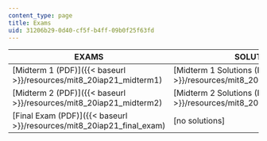 ```yaml
---
content_type: page
title: Exams
uid: 31206b29-0d40-cf5f-b4ff-09b0f25f63fd
---
```


| EXAMS | SOLUTIONS |
| --- | --- |
| [Midterm 1 (PDF)]({{< baseurl >}}/resources/mit8_20iap21_midterm1) | [Midterm 1 Solutions (PDF)]({{< baseurl >}}/resources/mit8_20iap21_midterm1_soln) |
| [Midterm 2 (PDF)]({{< baseurl >}}/resources/mit8_20iap21_midterm2) | [Midterm 2 Solutions (PDF)]({{< baseurl >}}/resources/mit8_20iap21_midterm2_soln) |
| [Final Exam (PDF)]({{< baseurl >}}/resources/mit8_20iap21_final_exam) | \[no solutions\]
